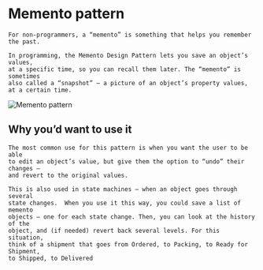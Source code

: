 # Memento pattern
```
For non-programmers, a “memento” is something that helps you remember the past.

In programming, the Memento Design Pattern lets you save an object’s values, 
at a specific time, so you can recall them later. The “memento” is sometimes 
also called a “snapshot” – a picture of an object’s property values, at a certain time.
```

![Memento pattern](https://reactiveprogramming.io/public/books/patterns/img/patterns-articles/memento-diagram.png)
## Why you’d want to use it
```
The most common use for this pattern is when you want the user to be able 
to edit an object’s value, but give them the option to “undo” their changes – 
and revert to the original values.

This is also used in state machines – when an object goes through several 
state changes.  When you use it this way, you could save a list of memento 
objects – one for each state change. Then, you can look at the history of the 
object, and (if needed) revert back several levels. For this situation, 
think of a shipment that goes from Ordered, to Packing, to Ready for Shipment, 
to Shipped, to Delivered
```
